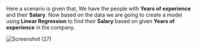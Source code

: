 Here a scenario is given that, We have the people  with **Years of experience** and their **Salary**.
Now based on the data we are going to create a model using **Linear Regression** to find their **Salary** based on given **Years of experience** in the company.



![Screenshot (27)](https://user-images.githubusercontent.com/104156901/217220806-a98e1f6d-0b49-480c-8e85-9e51c5adbf5b.png)
